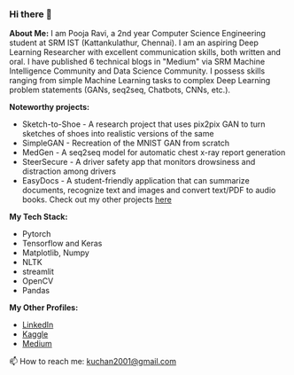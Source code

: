 ### Hi there 👋

__About Me:__
I am Pooja Ravi, a 2nd year Computer Science Engineering student at SRM IST (Kattankulathur, Chennai). I am an aspiring Deep Learning Researcher with excellent communication skills, both written and oral. I have published 6 technical blogs in "Medium" via SRM Machine Intelligence Community and Data Science Community. I possess skills ranging from simple Machine Learning tasks to complex Deep Learning problem statements (GANs, seq2seq, Chatbots, CNNs, etc.).

__Noteworthy projects:__
- Sketch-to-Shoe - A research project that uses pix2pix GAN to turn sketches of shoes into realistic versions of the same
- SimpleGAN - Recreation of the MNIST GAN from scratch
- MedGen - A seq2seq model for automatic chest x-ray report generation
- SteerSecure - A driver safety app that monitors drowsiness and distraction among drivers
- EasyDocs - A student-friendly application that can summarize documents, recognize text and images and convert text/PDF to audio books.
Check out my other projects [here](https://github.com/01pooja10?tab=repositories)

__My Tech Stack:__
- Pytorch
- Tensorflow and Keras
- Matplotlib, Numpy
- NLTK
- streamlit
- OpenCV
- Pandas

__My Other Profiles:__
- [LinkedIn](https://www.linkedin.com/in/pooja-ravi-9b88861b2/)
- [Kaggle](https://www.kaggle.com/poojaravi01)
- [Medium](https://medium.com/@kuchan2001)

📫 How to reach me: kuchan2001@gmail.com


<!--
**01pooja10/01pooja10** is a ✨ _special_ ✨ repository because its `README.md` (this file) appears on your GitHub profile.

Here are some ideas to get you started:

- 🔭 I’m currently working on ...
- 🌱 I’m currently learning ...
- 👯 I’m looking to collaborate on ...
- 🤔 I’m looking for help with ...
- 💬 Ask me about ...
- 📫 How to reach me: ...
- 😄 Pronouns: ...
- ⚡ Fun fact: ...
-->
